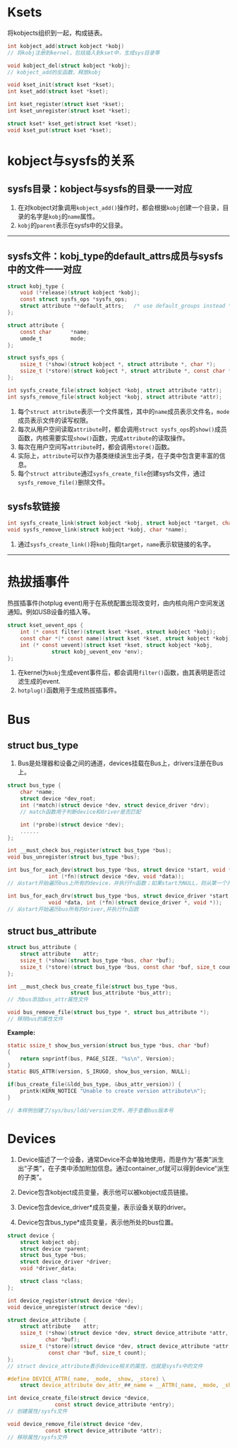 # Ksets

将kobjects组织到一起，构成链表。

```c
int kobject_add(struct kobject *kobj)
// 将kobj注册到kernel，包括插入到kset中，生成sys目录等

void kobject_del(struct kobject *kobj);
// kobject_add的反函数，释放kobj

void kset_init(struct kset *kset);
int kset_add(struct kset *kset);

int kset_register(struct kset *kset);
int kset_unregister(struct kset *kset);

struct kset* kset_get(struct kset *kset);
void kset_put(struct kset *kset);
```

# kobject与sysfs的关系

## sysfs目录：kobject与sysfs的目录一一对应

1. 在对kobject对象调用`kobject_add()`操作时，都会根据`kobj`创建一个目录，目录的名字是`kobj`的`name`属性。
2. `kobj`的`parent`表示在sysfs中的父目录。

---

## sysfs文件：kobj_type的default_attrs成员与sysfs中的文件一一对应

```c
struct kobj_type {
	void (*release)(struct kobject *kobj);
	const struct sysfs_ops *sysfs_ops;
	struct attribute **default_attrs;	/* use default_groups instead */
};

struct attribute {
	const char		*name;
	umode_t			mode;
};

struct sysfs_ops {
	ssize_t	(*show)(struct kobject *, struct attribute *, char *);
	ssize_t	(*store)(struct kobject *, struct attribute *, const char *, size_t);
};

int sysfs_create_file(struct kobject *kobj, struct attribute *attr);
int sysfs_remove_file(struct kobject *kobj, struct attribute *attr);
```

1. 每个`struct attribute`表示一个文件属性，其中的`name`成员表示文件名，`mode`成员表示文件的读写权限。
2. 每次从用户空间读取`attribute`时，都会调用`struct sysfs_ops`的`show()`成员函数，内核需要实现`show()`函数，完成`attribute`的读取操作。
3. 每次在用户空间写`attribute`时，都会调用`store()`函数。
4. 实际上，`attribute`可以作为基类继续派生出子类，在子类中包含更丰富的信息。
4. 每个`struct attribute`通过`sysfs_create_file`创建sysfs文件，通过`sysfs_remove_file()`删除文件。

## sysfs软链接

```c
int sysfs_create_link(struct kobject *kobj, struct kobject *target, char *name);
void sysfs_remove_link(struct kobject *kobj, char *name);
```

1. 通过`sysfs_create_link()`将`kobj`指向`target`，`name`表示软链接的名字。

---


# 热拔插事件

热拔插事件(hotplug event)用于在系统配置出现改变时，由内核向用户空间发送通知。例如USB设备的插入等。

```c
struct kset_uevent_ops {
	int (* const filter)(struct kset *kset, struct kobject *kobj);
	const char *(* const name)(struct kset *kset, struct kobject *kobj);
	int (* const uevent)(struct kset *kset, struct kobject *kobj,
		      struct kobj_uevent_env *env);
};
```

1. 在kernel为`kobj`生成event事件后，都会调用`filter()`函数，由其表明是否过滤生成的event.
2. `hotplug()`函数用于生成热拔插事件。

# Bus

## struct bus_type
1. Bus是处理器和设备之间的通道，devices挂载在Bus上，drivers注册在Bus上。

```c
struct bus_type {
	char *name;
	struct device *dev_root;
	int (*match)(struct device *dev, struct device_driver *drv);
	// match函数用于判断device和driver是否匹配

	int (*probe)(struct device *dev);
	......
};

int __must_check bus_register(struct bus_type *bus);
void bus_unregister(struct bus_type *bus);

int bus_for_each_dev(struct bus_type *bus, struct device *start, void *data,
		     int (*fn)(struct device *dev, void *data));
// 从start开始遍历bus上所有的device，并执行fn函数；如果start为NULL，则从第一个开始遍历

int bus_for_each_drv(struct bus_type *bus, struct device_driver *start,
		     void *data, int (*fn)(struct device_driver *, void *));
// 从start开始遍历bus所有的driver,并执行fn函数

```

## struct bus_attribute

```c
struct bus_attribute {
	struct attribute	attr;
	ssize_t (*show)(struct bus_type *bus, char *buf);
	ssize_t (*store)(struct bus_type *bus, const char *buf, size_t count);
};

int __must_check bus_create_file(struct bus_type *bus,
					struct bus_attribute *bus_attr);
// 为bus添加bus_attr属性文件

void bus_remove_file(struct bus_type *, struct bus_attribute *);
// 移除bus的属性文件

```

**Example:**
```c
static ssize_t show_bus_version(struct bus_type *bus, char *buf)
{
	return snprintf(bus, PAGE_SIZE, "%s\n", Version);
}
static BUS_ATTR(version, S_IRUGO, show_bus_version, NULL);

if(bus_create_file(&ldd_bus_type, &bus_attr_version)) {
	printk(KERN_NOTICE "Unable to create version attribute\n");
}

// 本样例创建了/sys/bus/ldd/version文件，用于查看bus版本号
```

# Devices

1. Device描述了一个设备，通常Device不会单独地使用，而是作为“基类”派生出“子类”，在子类中添加附加信息。通过container_of就可以得到device“派生的子类”。

2. Device包含kobject成员变量，表示他可以被kobject成员链接。
3. Device包含device_driver*成员变量，表示设备关联的driver。
4. Device包含bus_type*成员变量，表示他所处的bus位置。

```c
struct device {
	struct kobject obj;
	struct device *parent;
	struct bus_type *bus;
	struct device_driver *driver;
	void *driver_data;

	struct class *class;
};

int device_register(struct device *dev);
void device_unregister(struct device *dev);

struct device_attribute {
	struct attribute	attr;
	ssize_t (*show)(struct device *dev, struct device_attribute *attr,
			char *buf);
	ssize_t (*store)(struct device *dev, struct device_attribute *attr,
			 const char *buf, size_t count);
};
// struct device_attribute表示device相关的属性，也就是sysfs中的文件

#define DEVICE_ATTR(_name, _mode, _show, _store) \
	struct device_attribute dev_attr_##_name = __ATTR(_name, _mode, _show, _store);

int device_create_file(struct device *device,
		       const struct device_attribute *entry);
// 创建属性/sysfs文件

void device_remove_file(struct device *dev,
			const struct device_attribute *attr);
// 移除属性/sysfs文件

```
